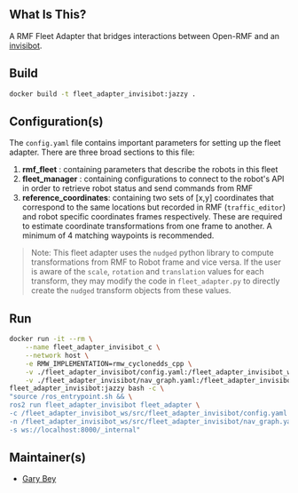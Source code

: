 ## **What Is This?**

A RMF Fleet Adapter that bridges interactions between Open-RMF and an [invisibot](https://github.com/cardboardcode/invisibot).

## **Build**

```bash
docker build -t fleet_adapter_invisibot:jazzy .
```

## **Configuration(s)**
The `config.yaml` file contains important parameters for setting up the fleet adapter. There are three broad sections to this file:

1. **rmf_fleet** : containing parameters that describe the robots in this fleet
2. **fleet_manager** : containing configurations to connect to the robot's API in order to retrieve robot status and send commands from RMF
3. **reference_coordinates**: containing two sets of [x,y] coordinates that correspond to the same locations but recorded in RMF (`traffic_editor`) and robot specific coordinates frames respectively. These are required to estimate coordinate transformations from one frame to another. A minimum of 4 matching waypoints is recommended.

> Note: This fleet adapter uses the `nudged` python library to compute transformations from RMF to Robot frame and vice versa. If the user is aware of the `scale`, `rotation` and `translation` values for each transform, they may modify the code in `fleet_adapter.py` to directly create the `nudged` transform objects from these values.

## **Run**

```bash
docker run -it --rm \
	--name fleet_adapter_invisibot_c \
	--network host \
	-e RMW_IMPLEMENTATION=rmw_cyclonedds_cpp \
	-v ./fleet_adapter_invisibot/config.yaml:/fleet_adapter_invisibot_ws/src/fleet_adapter_invisibot/config.yaml \
    -v ./fleet_adapter_invisibot/nav_graph.yaml:/fleet_adapter_invisibot_ws/src/fleet_adapter_invisibot/nav_graph.yaml \
fleet_adapter_invisibot:jazzy bash -c \
"source /ros_entrypoint.sh && \
ros2 run fleet_adapter_invisibot fleet_adapter \
-c /fleet_adapter_invisibot_ws/src/fleet_adapter_invisibot/config.yaml \
-n /fleet_adapter_invisibot_ws/src/fleet_adapter_invisibot/nav_graph.yaml \
-s ws://localhost:8000/_internal"
```

## **Maintainer(s)**

- [Gary Bey](https://github.com/cardboardcode)